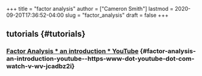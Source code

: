 +++
title = "factor analysis"
author = ["Cameron Smith"]
lastmod = 2020-09-20T17:36:52-04:00
slug = "factor_analysis"
draft = false
+++

## tutorials {#tutorials}


### [Factor Analysis \* an introduction \* YouTube](<https://www.youtube.com/watch?v=WV%5FjcaDBZ2I>) {#factor-analysis-an-introduction-youtube--https-www-dot-youtube-dot-com-watch-v-wv-jcadbz2i}
